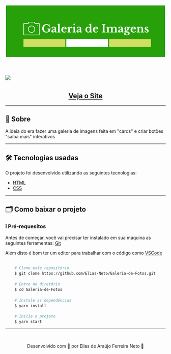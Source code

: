 <h1 align="center">
    <img src="./github/galeria-de-imagens-logo.png">
</h1>

<h1>
    <img src="./github/galeria-de-imagens-gif.gif">
</h1>


<h2 align="center">
    <a href="https://elias-neto.github.io/Galeria-de-Imagens/"> Veja o Site</a>
</h2>  
<div>

---

## 📗 Sobre

A ideia do era fazer uma galeria de imagens feita em "cards" e criar botões "saiba mais" interativos 


---

## 🛠 Tecnologias usadas

O projeto foi desenvolvido utilizando as seguintes tecnologias:

- [HTML](https://www.w3schools.com/html/)
- [CSS](https://www.w3schools.com/css/default.asp)

---

## 🗂 Como baixar o projeto



 **<h3>❕ Pré-requesitos</h3>**
Antes de começar, você vai precisar ter instalado em sua máquina as seguintes ferramentas:
[Git](https://git-scm.com)

Além disto é bom ter um editor para trabalhar com o código como [VSCode](https://code.visualstudio.com/)


````bash
    
    # Clone este repositório
    $ git clone https://github.com/Elias-Neto/Galeria-de-Fotos.git

    # Entre no diretório
    $ cd Galeria-de-Fotos

    # Instale as dependências
    $ yarn install

    # Inicie o projeto
    $ yarn start 

`````
---
<br>

<p align="center"> Desenvolvido com 💚 por Elias de Araújo Ferreira Neto 👋 <p>
